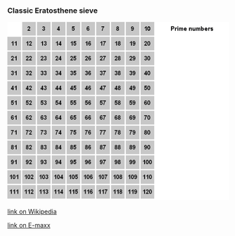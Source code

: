 ### Classic Eratosthene sieve
![alt text](https://github.com/ZangievM/kotlin_algo/blob/master/src/eratosthene/images/eratosphene.gif)

[link on Wikipedia](https://en.wikipedia.org/wiki/Sieve_of_Eratosthenes)

[link on E-maxx](https://e-maxx.ru/algo/eratosthenes_sieve)